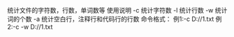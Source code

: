 统计文件的字符数，行数，单词数等 
使用说明 
-c 统计字符数 
-l 统计行数 
-w 统计词的个数 
-a 统计空白行，注释行和代码行的行数 
命令格式：
例1:-c D://1.txt 
例2:-c -w D://1.txt
